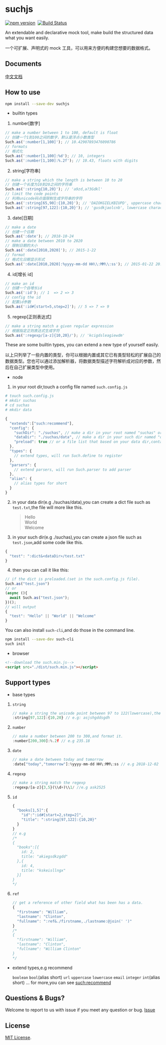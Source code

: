 # suchjs

[![npm version](https://badge.fury.io/js/suchjs.svg)](https://badge.fury.io/js/suchjs)&nbsp;&nbsp;[![Build Status](https://travis-ci.org/suchjs/such.svg?branch=master)](https://travis-ci.org/suchjs/such)

An extendable and declarative mock tool, make build the structured data what you want easily.

一个可扩展、声明式的 mock 工具，可以用来方便的构建您想要的数据格式。

## Documents

[中文文档](https://github.com/suchjs/such/wiki/%E4%B8%AD%E6%96%87%E6%96%87%E6%A1%A3)

## How to use

```bash
npm install --save-dev suchjs
```

- builtin types

1. number[数字]

```javascript
// make a number between 1 to 100, default is float
// 创建一个1到100之间的数字，默认是浮点小数类型
Such.as(':number[1,100]'); // 10.42907893476090786
// formats
// 格式化
Such.as(':number[1,100]:%d'); // 10, integers
Such.as(':number[1,100]:%.2f'); // 10.43, floats with digits
```

2. string[字符串]

```javascript
// make a string which the length is between 10 to 20
// 创建一个长度为10到20之间的字符串
Such.as(':string{10,20}'); // 'a9zd,a?3Gdkl'
// limit the code points
// 利用unicode码点值限制生成字符串的字符
Such.as(':string[65,90]:{10,20}'); // 'DAIOKGIELKBIUPD', uppercase character
Such.as(':string[97,122]:{10,20}'); // 'gusdkjaolcnb', lowercase character
```

3. date[日期]

```javascript
// make a date
// 创建一个日期
Such.as(':date'); // 2018-10-24
// make a date between 2010 to 2020
// 限制日期的大小
Such.as(':date[2010,2020]'); // 2015-1-22
// format
// 格式化日期显示形式
Such.as(':date[2010,2020]:%yyyy-mm-dd HH\\:MM\\:ss'); // 2015-01-22 20:10:11
```

4. id[增长 id]

```javascript
// make an id
// 创建一个自增长id
Such.as(':id'); // 1  => 2 => 3
// config the id
// 配置id参数
Such.as(':id#[start=5,step=2]'); // 5 => 7 => 9
```

5. regexp[正则表达式]

```javascript
// make a string match a given regular expression
// 根据指定正则表达式生成字符
Such.as(':regexp/[a-z]{10,20}/'); // 'kcigdsleagiewdm'
```

These are some builtin types, you can extend a new type of yourself easily.

以上只列举了一些内置的类型，你可以根据内置或其它已有类型轻松的扩展自己的数据类型。您也可以通过添加解析器，将数据类型描述字符解析成对应的参数，然后在自己扩展类型中使用。

- node

1. in your root dir,touch a config file named `such.config.js`

```bash
# touch such.config.js
# mkdir suchas
# cd suchas
# mkdir data
```

```javascript
{
  "extends":["such:recommend"],
  "config": {
    "suchDir": "./suchas", // make a dir in your root named "suchas" or other names you want.
    "dataDir": "./suchas/data", // make a dir in your such dir named "data" or other names you want.
    "preload": true // or a file list that based on your data dir,contains dict files and other json files.
  },
  "types": {
    // extend types, will run Such.define to register
  },
  "parsers": {
    // extend parsers, will run Such.parser to add parser
  },
  "alias": {
    // alias types for short
  }
}
```

2. in your data dir(e.g ./suchas/data),you can create a dict file such as `test.txt`,the file will more like this.

   > Hello  
   >  World  
   >  Welcome

3. in your such dir(e.g ./suchas),you can create a json file such as `test.json`,add some code like this.

```javascript
{
  "test": ":dict&<dataDir>/test.txt"
}
```

4. then you can call it like this:

```javascript
// if the dict is preloaded.(set in the such.config.js file).
Such.as("test.json")
// or
(async (){
  await Such.as("test.json");
})();
// will output
{
  "test": "Hello" || "World" || "Welcome"
}
```

You can also install `such-cli`,and do those in the command line.

```bash
npm install --save-dev such-cli
such init
```

- browser

```html
<!--download the such.min.js-->
<script src="./dist/such.min.js"></script>
```

## Support types

- base types

1. `string`

   ```javascript
   // make a string the unicode point between 97 to 122(lowercase),the length is between 10 to 20
   :string[97,122]:{10,20} // e.g: asjshgddsgdh
   ```

2. `number`

   ```javascript
   // make a number between 200 to 300,and format it.
   :number[200,300]:%.2f // e.g 235.18
   ```

3. `date`

   ```javascript
   // make a date between today and tomorrow
   :date["today","tomorrow"]:%yyyy-mm-dd HH\:MM\:ss // e.g 2018-12-02 12:01:35
   ```

4. `regexp`

   ```javascript
   // make a string match the regexp
   :regexp/[a-z]{3,5}(\\d+)\\1/ //e.g ask2525
   ```

5. `id`

   ```javascript
   {
     "books[1,5]":{
       "id":":id#[start=2,step=2]",
       "title": ":string[97,122]:{10,20}"
     }
   }
   // e.g
   /*
   {
     "books":[{
       id: 2,
       title: "akiegsdkzgdd"
     },{
       id: 4,
       title: "kskeisllngx"
     }]
   }
   */
   ```

6. `ref`

   ```javascript
   // get a reference of other field what has been has a data.
   {
     "firstname": "William",
     "lastname": "Clinton",
     "fullname": ":ref&./firstname,./lastname:@join(' ')"
   }
   /*
   {
     "firstname": "William",
     "lastname": "Clinton",
     "fullname": "William Clinton"
   }
   */
   ```

- extend types,e.g recommend

  `boolean` `bool`(alias short) `url` `uppercase` `lowercase` `email` `integer` `int`(alias short) ... for more,you can see [such:recommend](https://github.com/suchjs/such/blob/master/src/config/recommend.ts)

## Questions & Bugs?

Welcome to report to us with issue if you meet any question or bug. [Issue](https://github.com/suchjs/such/issues)

## License

[MIT License](./LICENSE).
